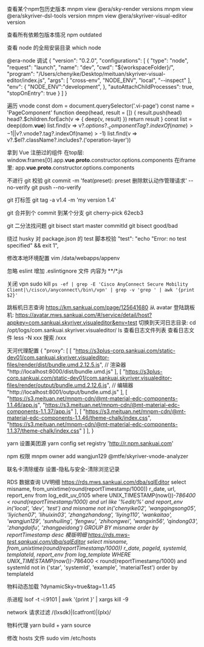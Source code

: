 查看某个npm包历史版本
  mnpm view @era/sky-render versions
  mnpm view @era/skyriver-dsl-tools version
  mnpm view @era/skyriver-visual-editor version

查看所有依赖包版本情况
  npm outdated

查看 node 的全局安装目录
  which node

@era-node 调试
  {
    "version": "0.2.0",
    "configurations": [
      {
        "type": "node",
        "request": "launch",
        "name": "dev",
        "cwd": "${workspaceFolder}/",
        "program": "/Users/chenyike/Desktop/meituan/skyriver-visual-editor/index.js",
        "args": [
          "cross-env", "NODE_ENV", "local", "--inspect"
        ],
        "env": {
          "NODE_ENV":"development",
        },
        "autoAttachChildProcesses": true,
        "stopOnEntry": true
      }
    ]
  }

遍历 vnode
  const dom = document.querySelector('.vi-page')
  const name = 'PageComponent'
  function deep(head, result = []) {
    result.push(head)
    head?.$children.forEach(v => {
      deep(v, result)
    })
    return result
  }
  const list = deep(dom.__vue__)
  list.find(v => v?.$options?._componentTag?.indexOf(name) > -1 || v?.$vnode?.tag?.indexOf(name) > -1)
  list.find(v => v?.$el?.className?.includes?.('operation-layer'))
  
拿到 Vue 注册过的组件
  在top层: window.frames[0].app.__vue__.__proto__.constructor.options.components
  在iframe里: app.__vue__.__proto__.constructor.options.components

不进行 git 校验
  git commit -m 'feat(preset): preset 删除默认动作管理请求' --no-verify
  git push --no-verify

git 打标签
  git tag -a v1.4 -m 'my version 1.4'

git 合并到个 commit 到某个分支
  git cherry-pick 62ecb3

git 二分法找问题
  git bisect start master commitId
  git bisect good/bad

绕过 husky 对 package.json 的 test 脚本校验
  "test": "echo \"Error: no test specified\" && exit 1",

修改本地环境配置
  vim /data/webapps/appenv

忽略 eslint
  增加 .eslintignore 文件 内容为 **/*.js

关闭 vpn
  sudo kill `ps -ef | grep -E 'Cisco AnyConnect Secure Mobility Client|\/cisco\/anyconnect\/bin\/vpn' | grep -v 'grep ' | awk '{print $2}'`

跳板机日志查询 https://km.sankuai.com/page/125641680
  从 avatar 登陆跳板机: https://avatar.mws.sankuai.com/#/service/detail/host?appkey=com.sankuai.skyriver.visualeditor&env=test
  切换到天河日志目录: cd /opt/logs/com.sankuai.skyriver.visualeditor/
  ls 查看日志文件列表
  查看日志文件 less -N xxx 
  搜索 /xxx

天河代理配置
  {
    "proxy": [
      [
        "https://s3plus-corp.sankuai.com/static-dev01/com.sankuai.skyriver.visualeditor-files/render/dist/bundle.umd.2.12.5.js", // 渲染器
        "http://localhost:8000/dist/bundle.umd.js"
      ],
      [
        "https://s3plus-corp.sankuai.com/static-dev01/com.sankuai.skyriver.visualeditor-files/render/output/bundle.umd.2.12.6.js", // 编辑器
        "http://localhost:8001/output/bundle.umd.js"
      ],
      [
        "https://s3.meituan.net/mnpm-cdn/@mt-material-edc-components-1.1.46/app.js",
        "https://s3.meituan.net/mnpm-cdn/@mt-material-edc-components-1.1.37/app.js"
      ],
      [
        "https://s3.meituan.net/mnpm-cdn/@mt-material-edc-components-1.1.46/theme-chalk/index.css",
        "https://s3.meituan.net/mnpm-cdn/@mt-material-edc-components-1.1.37/theme-chalk/index.css"
      ]
    ],
  }

yarn 设置美团源
  yarn config set registry 'http://r.npm.sankuai.com'

npm 权限
  mnpm owner add wangjun129 @mtfe/skyriver-vnode-analyzer

联名卡清除缓存
  设置-隐私与安全-清除浏览记录

RDS 数据查询
  UV明细 https://rds.mws.sankuai.com/dba/sqlEditor
    select misname, from_unixtime(round(reportTimestamp/1000)) r_date, url, report_env from log_edit_uv_0105 where UNIX_TIMESTAMP(now())-7*86400 < round(reportTimestamp/1000) and url like '%edit/%' and report_env in('local', 'dev', 'test') and misname not in('chenyike02', 'wangqingsong05', 'liyichen07', 'lihuixin03', 'zhangzhandong', 'liying110', 'wankaitao', 'wangjun129', 'sunhuiling', 'fengwu', 'zhihongwei', 'wangxin56', 'qindong03', 'zhangdaifu', 'zhangpeidong') GROUP BY misname order by reportTimestamp desc
  模版明细 https://rds.mws-test.sankuai.com/dba/sqlEditor
    select misname, from_unixtime(round(reportTimestamp/1000)) r_date, pageId, systemId, templateId, report_env from log_template WHERE UNIX_TIMESTAMP(now())-7*86400 < round(reportTimestamp/1000) and systemId not in ('star', 'systemId', 'example', 'materialTest') order by templateId

物料动态加载
  ?dynamicSky=true&tag=1.1.45

杀进程
  lsof -t -i:9101 | awk '{print }' | xargs kill -9

network 请求过滤
  /(lxsdk)|(catfront)|(plx)/

物料代理
  yarn build + yarn source

修改 hosts 文件
  sudo vim /etc/hosts